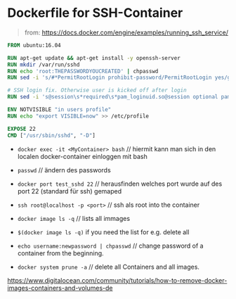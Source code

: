 # Dockerfile for SSH-Container

> from: https://docs.docker.com/engine/examples/running_ssh_service/

```Dockerfile
FROM ubuntu:16.04

RUN apt-get update && apt-get install -y openssh-server
RUN mkdir /var/run/sshd
RUN echo 'root:THEPASSWORDYOUCREATED' | chpasswd
RUN sed -i 's/#*PermitRootLogin prohibit-password/PermitRootLogin yes/g' /etc/ssh/sshd_config

# SSH login fix. Otherwise user is kicked off after login
RUN sed -i 's@session\s*required\s*pam_loginuid.so@session optional pam_loginuid.so@g' /etc/pam.d/sshd

ENV NOTVISIBLE "in users profile"
RUN echo "export VISIBLE=now" >> /etc/profile

EXPOSE 22
CMD ["/usr/sbin/sshd", "-D"]
```

- `docker exec -it <MyContainer> bash`
  // hiermit kann man sich in den localen docker-container einloggen mit bash

- `passwd`
  // ändern des passwords

- `docker port test_sshd 22`
  // herausfinden welches port wurde auf des port 22 (standard für ssh) gemaped

- `ssh root@localhost -p <port>`
  // ssh als root into the container

- `docker image ls -q`
  // lists all immages

- `$(docker image ls -q)`
  if you need the list for e.g. delete all

- `echo username:newpassword | chpasswd`
  // change password of a container from the beginning.

- `docker system prune -a`
  // delete all Containers and all images. 
    
https://www.digitalocean.com/community/tutorials/how-to-remove-docker-images-containers-and-volumes-de